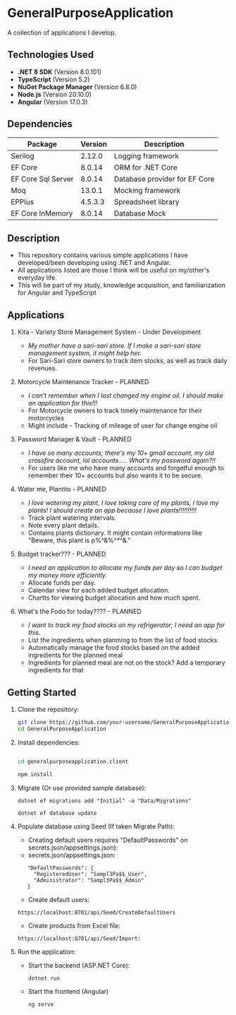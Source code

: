 # GeneralPurposeApplication  
A collection of applications I develop.  

## Technologies Used  
- **.NET 8 SDK** (Version 8.0.101)  
- **TypeScript** (Version 5.2)  
- **NuGet Package Manager** (Version 6.8.0)  
- **Node.js** (Version 20.10.0)  
- **Angular** (Version 17.0.3)

## Dependencies

| Package            | Version     | Description                    |
|--------------------|-------------|--------------------------------|
| Serilog            | 2.12.0      | Logging framework              |
| EF Core            | 8.0.14      | ORM for .NET Core              |
| EF Core Sql Server | 8.0.14      | Database provider for EF Core  |
| Moq                | 13.0.1      | Mocking framework              |
| EPPlus             | 4.5.3.3     | Spreadsheet library            |
| EF Core InMemory   | 8.0.14      | Database Mock                  |

## Description  
- This repository contains various simple applications I have developed/been developing using .NET and Angular.
- All applications listed are those I think will be useful on my/other's everyday life.
- This will be part of my study, knowledge acquisition, and familiarization for Angular and TypeScript




## Applications
1. Kita - Variety Store Management System - Under Development
   - _My mother have a sari-sari store. If I make a sari-sari store management system, it might help her._
   - For Sari-Sari store owners to track item stocks, as well as track daily revenues.

2. Motorcycle Maintenance Tracker - PLANNED
   - _I can't remember when I last changed my engine oil. I should make an application for this!!!_
   - For Motorcycle owners to track timely maintenance for their motorcycles
   - Might include - Tracking of mileage of user for change engine oil

3. Password Manager & Vault - PLANNED
   - _I have so many accounts; there's my 10+ gmail account, my old crossfire account, lol accounts..... What's my password again?!!_
   - For users like me who have many accounts and forgetful enough to remember their 10+ accounts but also wants it to be secure.

4. Water me, Plantito - PLANNED
   - _I love watering my plant, I love taking care of my plants, I love my plants! I should create an app because I love plants!!!!!!!!!!_
   - Track plant watering intervals.
   - Note every plant details.
   - Contains plants dictionary. It might contain informations like "Beware, this plant is p%^&%^*^&."

5. Budget tracker??? - PLANNED
   - _I need an application to allocate my funds per day so I can budget my money more efficiently._
   - Allocate funds per day.
   - Calendar view for each added budget allocation.
   - Chartts for viewing budget allocation and how much spent.
  
6. What's the Fodo for today???? - PLANNED
   - _I want to track my food stocks on my refrigerator; I need an app for this._
   - List the ingredients when planming to from the list of food stocks
   - Automatically manage the food stocks based on the added ingredients for the planned meal
   - Ingredients for planned meal are not on the stock? Add a temporary ingredients for that
  
## Getting Started  
1. Clone the repository:  
   ```sh
   git clone https://github.com/your-username/GeneralPurposeApplication.git
   cd GeneralPurposeApplication
   ```
2. Install dependencies:
   ```sh

   cd generalpurposeapplication.client
   ```
   ```sh
   npm install
   ```

3. Migrate (Or use provided sample database):
   ```
   dotnet ef migrations add "Initial" -o "Data/Migrations"
   ```
   ```
   dotnet ef database update
   ```
4. Populate database using Seed (If taken Migrate Path):  
   * Creating default users requires "DefaultPasswords" on secrets.json/appsettings.json):
   - secrets.json/appsettings.json:
   ```
      "DefaultPasswords": {
        "RegisteredUser": "Sampl3Pa$$_User",
        "Administrator": "Sampl3Pa$$_Admin"
      }
   ```
   - Create default users:
   ```
   https://localhost:8701/api/Seed/CreateDefaultUsers
   ```
   - Create products from Excel file:
   ```
   https://localhost:8701/api/Seed/Import:
   ```
   
6. Run the application:
   - Start the backend (ASP.NET Core):
      ```sh
      dotnet run
      ```
   - Start the frontend (Angular)
      ```sh
      ng serve
      ```
    

